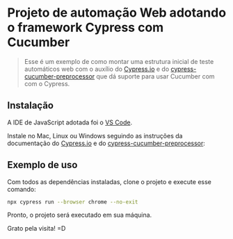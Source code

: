 # Projeto de automação Web adotando o framework Cypress com Cucumber
> Esse é um exemplo de como montar uma estrutura inicial de teste automáticos web com o auxílio do [Cypress.io][cy] e do [cypress-cucumber-preprocessor][cucumber] que dá suporte para usar Cucumber com com o Cypress.


## Instalação

A IDE de JavaScript adotada foi o [VS Code][vs].

Instale no Mac, Linux ou Windows seguindo as instruções da documentação do [Cypress.io][cyDOC] e do [cypress-cucumber-preprocessor][cucumber]:


## Exemplo de uso

Com todos as dependências instaladas, clone o projeto e execute esse comando:

```sh
npx cypress run --browser chrome --no-exit
```

Pronto, o projeto será executado em sua máquina.

Grato pela visita! =D

[cy]:https://github.com/cypress-io/cypress 
[cyDOC]:https://docs.cypress.io/guides/getting-started/installing-cypress.html#System-requirements
[cucumber]: https://github.com/TheBrainFamily/cypress-cucumber-preprocessor
[vs]: https://code.visualstudio.com/
